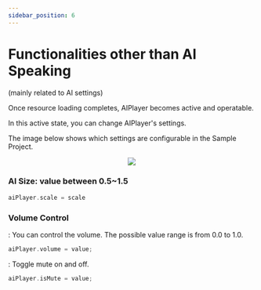```yaml
---
sidebar_position: 6
---
```


# Functionalities other than AI Speaking
(mainly related to AI settings)

Once resource loading completes, AIPlayer becomes active and operatable. 

In this active state, you can change AIPlayer's settings.

The image below shows which settings are configurable in the Sample Project. 

<p align="center">
<img src="/img/aihuman/ios/aisample_ss_002.jpg" style={{zoom: "30%"}} />
</p>

### AI Size: value between 0.5~1.5 

```Swift
aiPlayer.scale = scale
```

### Volume Control

: You can control the volume. The possible value range is from 0.0 to 1.0.

```swift
aiPlayer.volume = value;
```

: Toggle mute on and off.

```swift
aiPlayer.isMute = value;
```